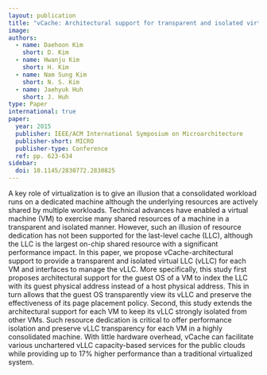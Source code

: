 ```yaml
---
layout: publication
title: "vCache: Architectural support for transparent and isolated virtual LLCs in virtualized environments"
image: 
authors:
  - name: Daehoon Kim
    short: D. Kim
  - name: Hwanju Kim
    short: H. Kim
  - name: Nam Sung Kim
    short: N. S. Kim
  - name: Jaehyuk Huh
    short: J. Huh
type: Paper
international: true
paper:
  year: 2015
  publisher: IEEE/ACM International Symposium on Microarchitecture
  publisher-short: MICRO
  publisher-type: Conference
  ref: pp. 623-634
sidebar:
  doi: 10.1145/2830772.2830825
---
```


A key role of virtualization is to give an illusion that a consolidated workload runs on a dedicated machine although the underlying resources are actively shared by multiple workloads. Technical advances have enabled a virtual machine (VM) to exercise many shared resources of a machine in a transparent and isolated manner. However, such an illusion of resource dedication has not been supported for the last-level cache (LLC), although the LLC is the largest on-chip shared resource with a significant performance impact. In this paper, we propose vCache-architectural support to provide a transparent and isolated virtual LLC (vLLC) for each VM and interfaces to manage the vLLC. More specifically, this study first proposes architectural support for the guest OS of a VM to index the LLC with its guest physical address instead of a host physical address. This in turn allows that the guest OS transparently view its vLLC and preserve the effectiveness of its page placement policy. Second, this study extends the architectural support for each VM to keep its vLLC strongly isolated from other VMs. Such resource dedication is critical to offer performance isolation and preserve vLLC transparency for each VM in a highly consolidated machine. With little hardware overhead, vCache can facilitate various unchartered vLLC capacity-based services for the public clouds while providing up to 17% higher performance than a traditional virtualized system.
